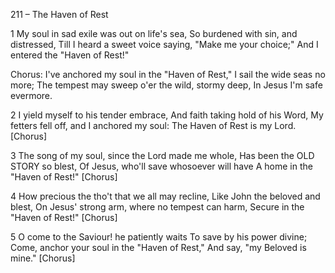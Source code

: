 211 – The Haven of Rest


1
My soul in sad exile was out on life's sea,
So burdened with sin, and distressed,
Till I heard a sweet voice saying, "Make me your choice;"
And I entered the "Haven of Rest!"

Chorus:
I've anchored my soul in the "Haven of Rest,"
I sail the wide seas no more;
The tempest may sweep o'er the wild, stormy deep,
In Jesus I'm safe evermore.

2
I yield myself to his tender embrace,
And faith taking hold of his Word,
My fetters fell off, and I anchored my soul:
The Haven of Rest is my Lord.  [Chorus]

3
The song of my soul, since the Lord made me whole,
Has been the OLD STORY so blest,
Of Jesus, who'll save whosoever will have
A home in the "Haven of Rest!"  [Chorus]

4
How precious the tho't that we all may recline,
Like John the beloved and blest,
On Jesus' strong arm, where no tempest can harm,
Secure in the "Haven of Rest!"  [Chorus]

5
O come to the Saviour!  he patiently waits
To save by his power divine;
Come, anchor your soul in the "Haven of Rest,"
And say, "my Beloved is mine."  [Chorus] 
